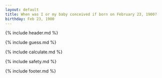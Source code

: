 ```yaml
---
layout: default
title: When was I or my baby conceived if born on February 23, 1900?
birthday: Feb 23, 1900
---
```


{% include header.md %}

{% include guess.md %}

{% include calculate.md %}

{% include safety.md %}

{% include footer.md %}



